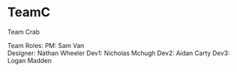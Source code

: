 # TeamC
Team Crab

Team Roles: 
PM: Sam Van <br>
Designer: Nathan Wheeler
Dev1: Nicholas Mchugh
Dev2: Aidan Carty
Dev3: Logan Madden
